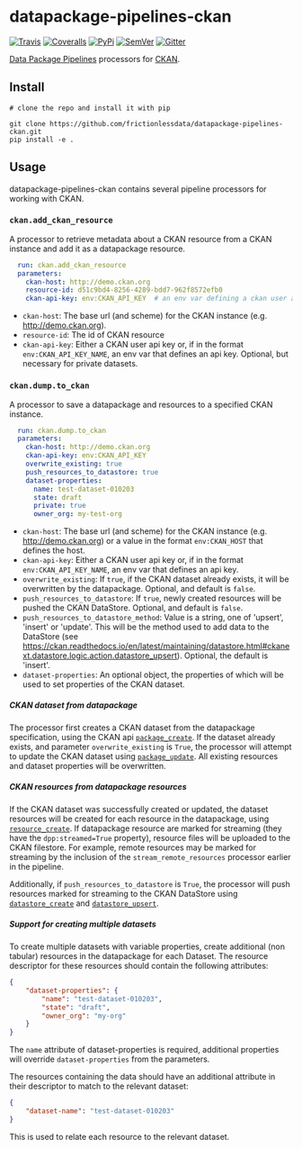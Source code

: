 # datapackage-pipelines-ckan

[![Travis](https://img.shields.io/travis/frictionlessdata/datapackage-pipelines-ckan/master.svg)](https://travis-ci.org/frictionlessdata/datapackage-pipelines-ckan)
[![Coveralls](http://img.shields.io/coveralls/frictionlessdata/datapackage-pipelines-ckan/master.svg)](https://coveralls.io/r/frictionlessdata/datapackage-pipelines-ckan?branch=master)
[![PyPi](https://img.shields.io/pypi/v/datapackage-pipelines-ckan.svg)](https://pypi.python.org/pypi/datapackage-pipelines-ckan)
[![SemVer](https://img.shields.io/badge/versions-SemVer-brightgreen.svg)](http://semver.org/)
[![Gitter](https://img.shields.io/gitter/room/frictionlessdata/chat.svg)](https://gitter.im/frictionlessdata/chat)

[Data Package Pipelines](https://github.com/frictionlessdata/datapackage-pipelines) processors for [CKAN](https://ckan.org/).


## Install

```
# clone the repo and install it with pip

git clone https://github.com/frictionlessdata/datapackage-pipelines-ckan.git
pip install -e .
```


## Usage

datapackage-pipelines-ckan contains several pipeline processors for working with CKAN.

### `ckan.add_ckan_resource`

A processor to retrieve metadata about a CKAN resource from a CKAN instance and add it as a datapackage resource.

```yaml
  run: ckan.add_ckan_resource
  parameters:
    ckan-host: http://demo.ckan.org
    resource-id: d51c9bd4-8256-4289-bdd7-962f8572efb0
    ckan-api-key: env:CKAN_API_KEY  # an env var defining a ckan user api key
```

- `ckan-host`: The base url (and scheme) for the CKAN instance (e.g. http://demo.ckan.org).
- `resource-id`: The id of CKAN resource
- `ckan-api-key`: Either a CKAN user api key or, if in the format `env:CKAN_API_KEY_NAME`, an env var that defines an api key. Optional, but necessary for private datasets.

### `ckan.dump.to_ckan`

A processor to save a datapackage and resources to a specified CKAN instance.

```yaml
  run: ckan.dump.to_ckan
  parameters:
    ckan-host: http://demo.ckan.org
    ckan-api-key: env:CKAN_API_KEY
    overwrite_existing: true
    push_resources_to_datastore: true
    dataset-properties:
      name: test-dataset-010203
      state: draft
      private: true
      owner_org: my-test-org
```

- `ckan-host`: The base url (and scheme) for the CKAN instance (e.g. http://demo.ckan.org) or a value in the format `env:CKAN_HOST` that defines the host.
- `ckan-api-key`: Either a CKAN user api key or, if in the format `env:CKAN_API_KEY_NAME`, an env var that defines an api key.
- `overwrite_existing`: If `true`, if the CKAN dataset already exists, it will be overwritten by the datapackage. Optional, and default is `false`.
- `push_resources_to_datastore`: If `true`, newly created resources will be pushed the CKAN DataStore. Optional, and default is `false`.
- `push_resources_to_datastore_method`: Value is a string, one of 'upsert', 'insert' or 'update'. This will be the method used to add data to the DataStore (see https://ckan.readthedocs.io/en/latest/maintaining/datastore.html#ckanext.datastore.logic.action.datastore_upsert). Optional, the default is 'insert'.
- `dataset-properties`: An optional object, the properties of which will be used to set properties of the CKAN dataset.

##### CKAN dataset from datapackage

The processor first creates a CKAN dataset from the datapackage specification, using the CKAN api [`package_create`](http://docs.ckan.org/en/latest/api/#ckan.logic.action.create.package_create). If the dataset already exists, and parameter `overwrite_existing` is `True`, the processor will attempt to update the CKAN dataset using [`package_update`](http://docs.ckan.org/en/latest/api/#ckan.logic.action.update.package_update). All existing resources and dataset properties will be overwritten.

##### CKAN resources from datapackage resources

If the CKAN dataset was successfully created or updated, the dataset resources will be created for each resource in the datapackage, using [`resource_create`](http://docs.ckan.org/en/latest/api/#ckan.logic.action.create.resource_create). If datapackage resource are marked for streaming (they have the `dpp:streamed=True` property), resource files will be uploaded to the CKAN filestore. For example, remote resources may be marked for streaming by the inclusion of the `stream_remote_resources` processor earlier in the pipeline.

Additionally, if `push_resources_to_datastore` is `True`, the processor will push resources marked for streaming to the CKAN DataStore using [`datastore_create`](https://ckan.readthedocs.io/en/latest/maintaining/datastore.html#ckanext.datastore.logic.action.datastore_create) and [`datastore_upsert`](https://ckan.readthedocs.io/en/latest/maintaining/datastore.html#ckanext.datastore.logic.action.datastore_upsert).

##### Support for creating multiple datasets

To create multiple datasets with variable properties, create additional (non tabular) resources in the datapackage for each
Dataset. The resource descriptor for these resources should contain the following attributes:

```json
{
    "dataset-properties": {
        "name": "test-dataset-010203",
        "state": "draft",
        "owner_org": "my-org"
    }
}
```

The `name` attribute of dataset-properties is required, additional properties will override `dataset-properties` from the parameters.

The resources containing the data should have an additional attribute in their descriptor to match to the relevant dataset:

```json
{
    "dataset-name": "test-dataset-010203"
}
```

This is used to relate each resource to the relevant dataset.
